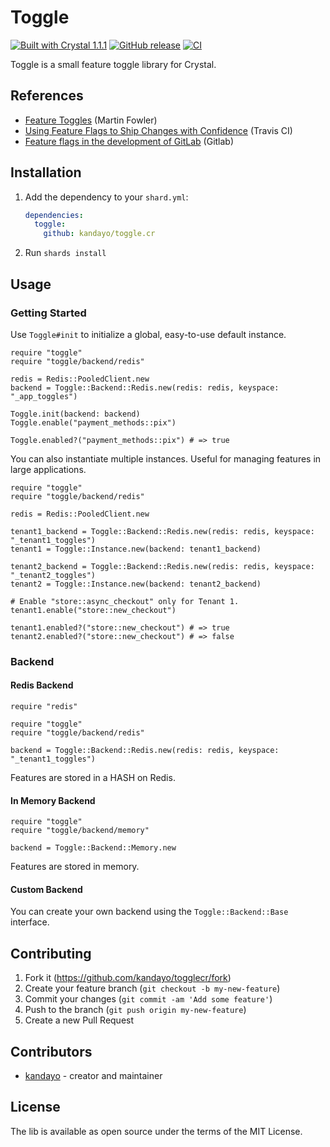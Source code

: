# Toggle

[![Built with Crystal 1.1.1](https://img.shields.io/badge/Crystal-1.1.1-%23333333)](https://crystal-lang.org/)
[![GitHub release](https://img.shields.io/github/release/kandayo/toggle.cr.svg?label=Release)](https://github.com/kandayo/toggle.cr/releases)
[![CI](https://github.com/kandayo/toggle.cr/actions/workflows/ci.yml/badge.svg)](https://github.com/kandayo/toggle.cr/actions/workflows/ci.yml)

Toggle is a small feature toggle library for Crystal.

## References

- [Feature Toggles](https://martinfowler.com/articles/feature-toggles.html) (Martin Fowler)
- [Using Feature Flags to Ship Changes with Confidence](https://blog.travis-ci.com/2014-03-04-use-feature-flags-to-ship-changes-with-confidence) (Travis CI)
- [Feature flags in the development of GitLab](https://docs.gitlab.com/ee/development/feature_flags) (Gitlab)

## Installation

1. Add the dependency to your `shard.yml`:

   ```yaml
   dependencies:
     toggle:
       github: kandayo/toggle.cr
   ```

2. Run `shards install`

## Usage

### Getting Started

Use `Toggle#init` to initialize a global, easy-to-use default instance.

```crystal
require "toggle"
require "toggle/backend/redis"

redis = Redis::PooledClient.new
backend = Toggle::Backend::Redis.new(redis: redis, keyspace: "_app_toggles")

Toggle.init(backend: backend)
Toggle.enable("payment_methods::pix")

Toggle.enabled?("payment_methods::pix") # => true
```

You can also instantiate multiple instances. Useful for managing features in
large applications.

```crystal
require "toggle"
require "toggle/backend/redis"

redis = Redis::PooledClient.new

tenant1_backend = Toggle::Backend::Redis.new(redis: redis, keyspace: "_tenant1_toggles")
tenant1 = Toggle::Instance.new(backend: tenant1_backend)

tenant2_backend = Toggle::Backend::Redis.new(redis: redis, keyspace: "_tenant2_toggles")
tenant2 = Toggle::Instance.new(backend: tenant2_backend)

# Enable "store::async_checkout" only for Tenant 1.
tenant1.enable("store::new_checkout")

tenant1.enabled?("store::new_checkout") # => true
tenant2.enabled?("store::new_checkout") # => false
```

### Backend

#### Redis Backend

```crystal
require "redis"

require "toggle"
require "toggle/backend/redis"

backend = Toggle::Backend::Redis.new(redis: redis, keyspace: "_tenant1_toggles")
```

Features are stored in a HASH on Redis.

#### In Memory Backend

```crystal
require "toggle"
require "toggle/backend/memory"

backend = Toggle::Backend::Memory.new
```

Features are stored in memory.

#### Custom Backend

You can create your own backend using the `Toggle::Backend::Base` interface.

## Contributing

1. Fork it (<https://github.com/kandayo/togglecr/fork>)
2. Create your feature branch (`git checkout -b my-new-feature`)
3. Commit your changes (`git commit -am 'Add some feature'`)
4. Push to the branch (`git push origin my-new-feature`)
5. Create a new Pull Request

## Contributors

- [kandayo](https://github.com/kandayo) - creator and maintainer

## License

The lib is available as open source under the terms of the MIT License.

